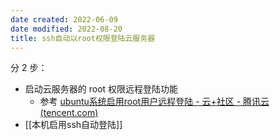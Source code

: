 ```yaml
---
date created: 2022-06-09
date modified: 2022-08-20
title: ssh自动以root权限登陆云服务器
---
```


分 2 步：

- 启动云服务器的 root 权限远程登陆功能
	- 参考 [ubuntu系统启用root用户远程登陆 - 云+社区 - 腾讯云 (tencent.com)](https://cloud.tencent.com/developer/article/1496006)
- [[本机启用ssh自动登陆]]
